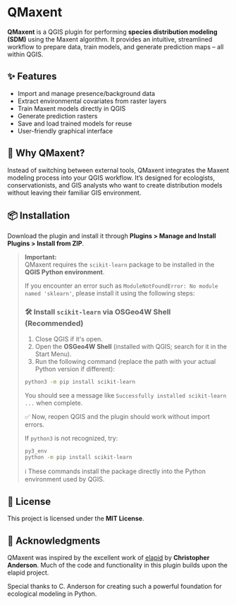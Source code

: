 # QMaxent

**QMaxent** is a QGIS plugin for performing **species distribution modeling (SDM)** using the Maxent algorithm. It provides an intuitive, streamlined workflow to prepare data, train models, and generate prediction maps – all within QGIS.

## ✨ Features

- Import and manage presence/background data
- Extract environmental covariates from raster layers
- Train Maxent models directly in QGIS
- Generate prediction rasters
- Save and load trained models for reuse
- User-friendly graphical interface

## 🚀 Why QMaxent?

Instead of switching between external tools, QMaxent integrates the Maxent modeling process into your QGIS workflow. It’s designed for ecologists, conservationists, and GIS analysts who want to create distribution models without leaving their familiar GIS environment.

## 📦 Installation

Download the plugin and install it through **Plugins > Manage and Install Plugins > Install from ZIP**.

> **Important:**  
> QMaxent requires the `scikit-learn` package to be installed in the **QGIS Python environment**.  
>  
> If you encounter an error such as `ModuleNotFoundError: No module named 'sklearn'`, please install it using the following steps:
>
> ### 🛠 Install `scikit-learn` via OSGeo4W Shell (Recommended)
>
> 1. Close QGIS if it's open.
> 2. Open the **OSGeo4W Shell** (installed with QGIS; search for it in the Start Menu).
> 3. Run the following command (replace the path with your actual Python version if different):
>
> ```bash
> python3 -m pip install scikit-learn
> ```
>
> You should see a message like `Successfully installed scikit-learn ...` when complete.
>
> ✅ Now, reopen QGIS and the plugin should work without import errors.
>
> If `python3` is not recognized, try:
>
> ```bash
> py3_env
> python -m pip install scikit-learn
> ```
>
> ℹ️ These commands install the package directly into the Python environment used by QGIS.

## 📝 License

This project is licensed under the **MIT License**.

## 🙏 Acknowledgments

QMaxent was inspired by the excellent work of [elapid](https://github.com/earth-chris/elapid) by **Christopher Anderson**. Much of the code and functionality in this plugin builds upon the elapid project.

Special thanks to C. Anderson for creating such a powerful foundation for ecological modeling in Python.
